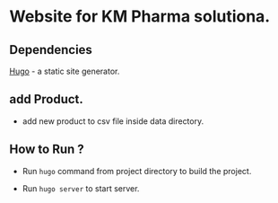 # Website for KM Pharma solutiona.

## Dependencies
[Hugo](https://gohugo.io/) - a static site generator.

## add Product.

 * add new product to csv file inside data directory.

## How to Run ?

 * Run `hugo` command from project directory to build the project.

 * Run `hugo server` to start server.
